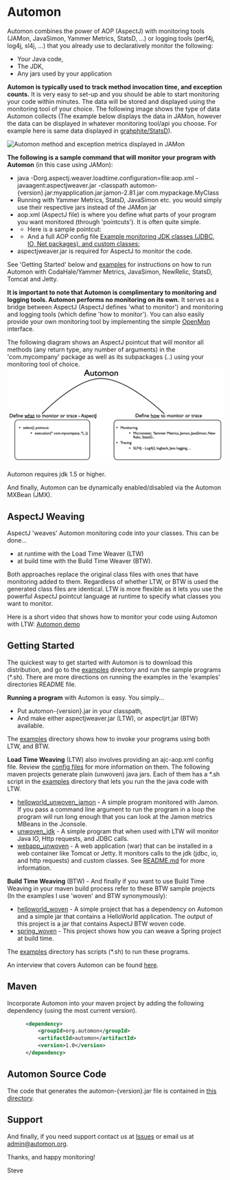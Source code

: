 # Automon
Automon combines the power of AOP (AspectJ) with monitoring tools (JAMon, JavaSimon, Yammer Metrics, StatsD, ...) or logging tools
(perf4j, log4j, sl4j, ...) that you already use to declaratively monitor the following:

* Your Java code,
* The JDK,
* Any jars used by your application

**Automon is typically used to track method invocation time, and exception counts.** It is very easy to set-up and you should
be able to start monitoring your code within minutes.  The data will be stored and displayed using the monitoring tool of your choice. The following image shows the type of data Automon collects (The example below displays the data in JAMon, however the data can be displayed in whatever monitoring tool/api you choose.  For example here is same data displayed in [grahphite/StatsD](https://github.com/stevensouza/automon/blob/master/docs/automon_statsd.png)).

![Automon method and exception metrics displayed in JAMon](https://github.com/stevensouza/automon/blob/master/docs/automon_jamon.png)

**The following is a sample command that will monitor your program with Automon** (in this case using JAMon): 
* java  -Dorg.aspectj.weaver.loadtime.configuration=file:aop.xml -javaagent:aspectjweaver.jar -classpath automon-{version}.jar:myapplication.jar:jamon-2.81.jar com.mypackage.MyClass
* Running with Yammer Metrics, StatsD, JavaSimon etc. you would simply use their respective jars instead of the JAMon jar
* aop.xml (AspectJ file) is where you define what parts of your program you want monitored (through 'pointcuts'). It is often quite simple. 
* * Here is a sample pointcut:  <pointcut name="profile" expression="within(com.stevesouza..*)"/>
* * And a full AOP config file [Example monitoring JDK classes (JDBC, IO, Net packages), and custom classes:]( https://github.com/stevensouza/automon/blob/master/examples/config/automon-aop.xml)
* aspectjweaver.jar is required for AspectJ to monitor the code.

See 'Getting Started' below and [examples](https://github.com/stevensouza/automon/tree/master/examples) for instructions on how to run Automon with CodaHale/Yammer Metrics, JavaSimon, NewRelic, StatsD, Tomcat and Jetty.

**It is important to note that Automon is complimentary to monitoring and logging tools. Automon performs no monitoring on its own.**
It serves as a bridge between AspectJ (AspectJ defines 'what to monitor') and monitoring and logging tools (which define 'how to monitor').
You can also easily provide your own monitoring tool by implementing the simple [OpenMon](https://github.com/stevensouza/automon/blob/master/automon/src/main/java/org/automon/implementations/OpenMon.java)
interface.

The following diagram shows an AspectJ pointcut that will monitor all methods (any return type, any number of arguments)
 in the 'com.mycompany' package as well as its subpackages (..) using your monitoring tool of choice.
![Automon](https://github.com/stevensouza/automon/blob/master/docs/automon_bridge.png)

Automon requires jdk 1.5 or higher.

And finally, Automon can be dynamically enabled/disabled via the Automon MXBean (JMX).

AspectJ Weaving
-----------------------------------
AspectJ 'weaves' Automon monitoring code into your classes.  This can be done...

* at runtime with the Load Time Weaver (LTW)
* at build time with the Build Time Weaver (BTW).

Both approaches replace the original class files with ones that have monitoring added to them.  Regardless of whether LTW, or BTW is used the
 generated class files are identical.  LTW is more flexible as it lets you use the powerful AspectJ pointcut language at
 runtime to specify what classes you want to monitor.

Here is a short video that shows how to monitor your code using Automon with LTW: [Automon demo](http://youtu.be/RdR0EdezS74)

Getting Started
-----------------------------------
The quickest way to get started with Automon is to download this distribution, and go to the [examples](https://github.com/stevensouza/automon/tree/master/examples)
directory and run the sample programs (*.sh).  There are more directions on running the examples in the 'examples' directories README file.

**Running a program** with Automon is easy.  You simply...

* Put automon-{version}.jar in your classpath,
* And make either aspectjweaver.jar (LTW), or aspectjrt.jar (BTW) available.

The [examples](https://github.com/stevensouza/automon/tree/master/examples) directory
shows how to invoke your programs using both LTW, and BTW.

**Load Time Weaving** (LTW) also involves providing an ajc-aop.xml config file.  Review the [config files](https://github.com/stevensouza/automon/tree/master/examples/config)
for more information on them. The following maven projects generate plain (unwoven) java jars.  Each of them has a *.sh script
 in the [examples](https://github.com/stevensouza/automon/tree/master/examples) directory that lets you run the the java code with LTW.

* [helloworld_unwoven_jamon](https://github.com/stevensouza/automon/tree/master/helloworld_unwoven_jamon) - A simple program monitored
with Jamon.  If you pass a command line argument to run the program in a loop the program will run long enough that you can look
at the Jamon metrics MBeans in the Jconsole.
* [unwoven_jdk](https://github.com/stevensouza/automon/tree/master/unwoven_jdk) - A simple program that when used with LTW will monitor
Java IO, Http requests, and JDBC calls.
* [webapp_unwoven](https://github.com/stevensouza/automon/tree/master/webapp_unwoven) - A web application (war) that can be installed
in a web container like Tomcat or Jetty. It monitors calls to the jdk (jdbc, io, and http requests) and custom classes.  See
[README.md](https://github.com/stevensouza/automon/tree/master/webapp_unwoven) for more information.


**Build Time Weaving** (BTW) - And finally if you want to use Build Time Weaving in your maven build process refer to these BTW sample projects (In the examples I use 'woven' and BTW synonymously):

* [helloworld_woven](https://github.com/stevensouza/automon/tree/master/helloworld_woven) - A simple project that
has a dependency on Automon and a simple jar that contains a HelloWorld application.  The output of this project is a jar
  that contains AspectJ BTW woven code.
* [spring_woven](https://github.com/stevensouza/automon/tree/master/spring_woven) - This project shows how you can weave a Spring
project at build time.

The [examples](https://github.com/stevensouza/automon/tree/master/examples) directory has scripts (*.sh) to run these programs.

An interview that covers Automon can be found [here](http://jaxenter.com/advanced-java-monitoring-with-automon-116079.html).

Maven
-----------------------------------

Incorporate Automon into your maven project by adding the following dependency (using the most current version).

```xml
      <dependency>
          <groupId>org.automon</groupId>
          <artifactId>automon</artifactId>
          <version>1.0</version>
      </dependency>
```


Automon Source Code
-----------------------------------

The code that generates the automon-{version}.jar file is contained in [this directory](https://github.com/stevensouza/automon/tree/master/automon).


Support
-----------------------------------
And finally, if you need support contact us at [Issues](https://github.com/stevensouza/automon/issues) or email us
at admin@automon.org.

Thanks, and happy monitoring!

Steve
